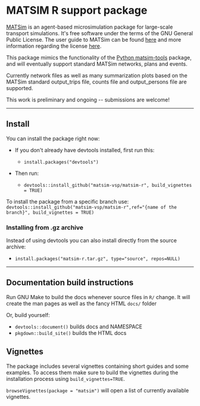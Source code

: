 # MATSIM R support package

[MATSim](https://matsim.org) is an agent-based microsimulation package for large-scale transport simulations. It's free software under the terms of the GNU General Public License. The user guide to MATSim can be found [here](https://matsim.org/docs/userguide/) and more information regarding the license [here](https://github.com/matsim-org/matsim-libs/blob/master/matsim/LICENSE).

This package mimics the functionality of the [Python matsim-tools](https://pypi.org/project/matsim-tools) package, and will eventually support standard MATSim networks, plans and events. 

Currently network files as well as many summarization plots based on the MATSim standard output_trips file, counts file and output_persons file are supported.

This work is preliminary and ongoing -- submissions are welcome!

---

## Install

You can install the package right now:

- If you don't already have devtools installed, first run this:  
  - `install.packages("devtools")`

- Then run: 
  - `devtools::install_github("matsim-vsp/matsim-r", build_vignettes = TRUE)`

To install the package from a specific branch use:
`devtools::install_github("matsim-vsp/matsim-r",ref="{name of the branch}", build_vignettes = TRUE)`

### Installing from .gz archive

Instead of using devtools you can also install directly from the source archive:

- `install.packages("matsim-r.tar.gz", type="source", repos=NULL)`

---

## Documentation build instructions

Run GNU Make to build the docs whenever source files in `R/` change. It will create the man pages as well as the fancy HTML `docs/` folder

Or, build yourself:

- `devtools::document()` builds docs and NAMESPACE
- `pkgdown::build_site()` builds the HTML docs

## Vignettes

The package includes several vignettes containing short guides and some examples. To access them make sure to build the vignettes during the installation process using `build_vignettes=TRUE`.

`browseVignettes(package = "matsim")` will open a list of currently available vignettes.
